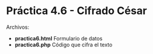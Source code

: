 # Práctica 4.6 - Cifrado César


Archivos:
* **practica6.html** Formulario de datos
* **practica6.php** Código que cifra el texto 
